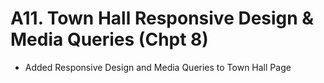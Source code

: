# A11. Town Hall Responsive Design & Media Queries (Chpt 8)
- Added Responsive Design and Media Queries to Town Hall Page
